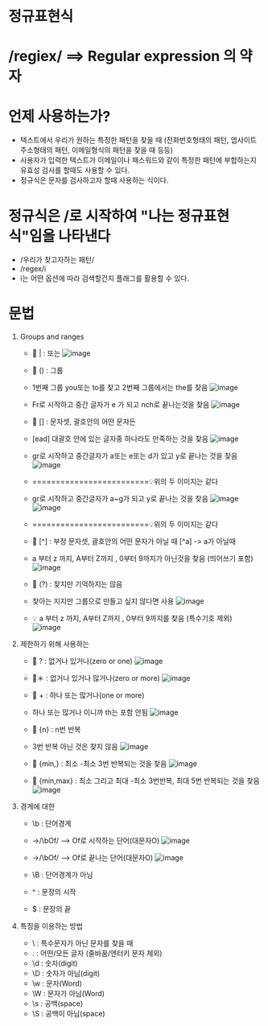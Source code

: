 # 정규표현식
# /regiex/ ==> Regular expression 의 약자

# 언제 사용하는가?
  - 텍스트에서 우리가 원하는 특정한 패턴을 찾을 때 (전화번호형태의 패턴, 엡사이트 주소형태의 패턴, 이메일형식의 패턴을 찾을 때 등등)
  - 사용자가 입력한 텍스트가 이메일이나 패스워드와 같이 특정한 패턴에 부합하는지 유효성 검사를 할때도 사용할 수 있다.
  - 정규식은 문자를 검사하고자 할때 사용하는 식이다.
# 정규식은 /로 시작하여 "나는 정규표현식"임을 나타낸다
- /우리가 찾고자하는 패턴/
- /regex/i
- i는 어떤 옵션에 따라 검색할건지 플래그를 활용할 수 있다.
# 문법
   1) Groups and ranges
      - 🚩 | : 또는
       ![image](https://github.com/yunshinhee/regiex/assets/145514638/4e80315b-28f3-4ac1-b607-14cad6cebebf)
      - 🚩 () : 그룹
      - 1번째 그룹 you또는 to를 찾고 2번째 그룹에서는 the를 찾음
      ![image](https://github.com/yunshinhee/regiex/assets/145514638/2631a3cb-3167-434b-8188-a921a7d57c77)
      - Fr로 시작하고 중간 글자가 e 가 되고  nch로 끝나는것을 찾음
       ![image](https://github.com/yunshinhee/regiex/assets/145514638/80053e4f-aaf9-4e54-ac46-f7cba39d6fcd)

      - 🚩 [] : 문자셋, 괄호안의 어떤 문자든
      - [ead] 대괄호 안에 있는 글자중 하나라도 만족하는 것을 찾음
       ![image](https://github.com/yunshinhee/regiex/assets/145514638/f6d3e33d-1306-4490-85b1-b523b88193bb)
      - gr로 시작하고 중간글자가 a또는 e또는 d가 있고 y로 끝나는 것을 찾음
       ![image](https://github.com/yunshinhee/regiex/assets/145514638/438e31b3-6278-4b10-a448-ead0deecdf2c)
      - =========================💡위의 두 이미지는 같다

      - gr로 시작하고 중간글자가 a~g가 되고 y로 끝나는 것을 찾음 
       ![image](https://github.com/yunshinhee/regiex/assets/145514638/20f1a820-f6f0-44e9-b00a-c6089478f61d)
       ![image](https://github.com/yunshinhee/regiex/assets/145514638/ef8ee9c3-c96d-4f94-b2c9-528b390f4a5f)
      - =========================💡위의 두 이미지는 같다

      - 🚩 [^] : 부정 문자셋, 괄호안의 어떤 문자가 아닐 때 [^a] -> a가 아닐때
      - a 부터 z 까지, A부터 Z까지 , 0부터 9까지가 아닌것을 찾음 (띄어쓰기 포함)
      ![image](https://github.com/yunshinhee/regiex/assets/145514638/f5ea4e5a-b4ed-4fa1-99d0-d2a4c1dcf983)

      - 🚩 (?) : 찾지만 기억하지는 않음
      -  찾아는 지지만 그룹으로 만들고 싶지 않다면 사용
       ![image](https://github.com/yunshinhee/regiex/assets/145514638/05dfe757-e717-4a3b-8487-c8cc135eee49)
       
      - 💡 a 부터 z 까지, A부터 Z까지 , 0부터 9까지를 찾음  (특수기호 제외)
       ![image](https://github.com/yunshinhee/regiex/assets/145514638/0dad4b6d-e63a-4095-91ee-829b99ae4882)
     
   2) 제한하기 위해 사용하는
      - 🚩 ? : 없거나 있거나(zero or one)
        ![image](https://github.com/yunshinhee/regiex/assets/145514638/37547aa1-7404-447f-a633-65aeede9e088)

      - 🚩＊ : 없거나 있거나 많거나(zero or more)
        ![image](https://github.com/yunshinhee/regiex/assets/145514638/12f1a079-9db3-4f88-a9ef-eadca8953f36)

      - 🚩 + : 하나 또는 많거나(one or more)
      - 하나 또는 많거나 이니까 th는 포함 안됨 
         ![image](https://github.com/yunshinhee/regiex/assets/145514638/9d304a92-4e59-4c79-96b8-edd4a5f25f3d)

      - 🚩 {n} : n번 반복
      - 3번 반복 아닌 것은 찾지 않음 
        ![image](https://github.com/yunshinhee/regiex/assets/145514638/f991e5d0-2686-4e75-850f-f82a5439f7f6)

      - 🚩 {min,} : 최소
      -최소 3번 반복되는 것을 찾음
        ![image](https://github.com/yunshinhee/regiex/assets/145514638/0cb0472b-8ad5-4897-9440-660a08b105fc)

      - 🚩 {min,max} : 최소 그리고 최대
      -최소 3번반복, 최대 5번 반복되는 것을 찾음
        ![image](https://github.com/yunshinhee/regiex/assets/145514638/11bf9a0f-e03b-4b69-a112-dd69e563759c)

   3) 경계에 대한
      - \b : 단어경계
      - ->/\bOf/ --> Of로 시작하는 단어(대문자O)
       ![image](https://github.com/yunshinhee/regiex/assets/145514638/41ae9eb9-18db-4b6c-bc04-420d067b2c76)
       - ->/\bOf/ --> Of로 끝나는 단어(대문자O)
       ![image](https://github.com/yunshinhee/regiex/assets/145514638/bcb4f0f4-d525-43e4-8c8f-36aeb51fb51a)



      - \B : 단어경계가 아님  
      - ^ : 문장의 시작  
      - $ : 문장의 끝
   4) 특징을 이용하는 방법
      - \ : 특수문자가 아닌 문자를 찾을 때
      - . : 어떤/모든 글자 (줄바꿈/엔터키 문자 제외)
      - \d : 숫자(digit)
      - \D : 숫자가 아님(digit)
      - \w : 문자(Word)
      - \W : 문자가 아님(Word)
      - \s : 공백(space)
      - \S : 공백이 아님(space)


     

      



